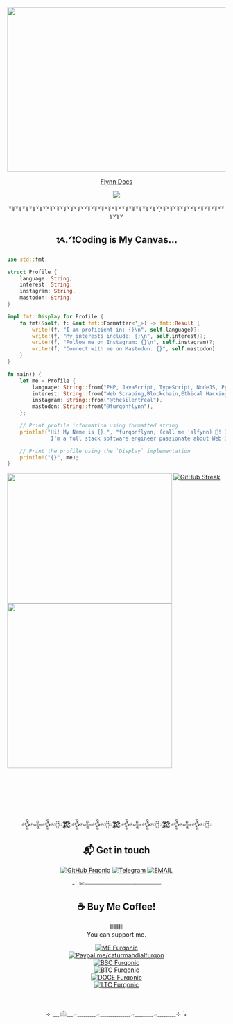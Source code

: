 <div align=center>       
<img src="https://i.pinimg.com/originals/16/06/f6/1606f694add7c4de0c0e32d657b8188f.gif" height="380" width="620">
  
[Flynn Docs](https://caturmahdialfurqon.github.io/)

<img src="https://readme-typing-svg.herokuapp.com?font=Pacifico&size=25&color=FFFFFF&center=true&lines=Hey+🙋🏻‍♂️%2C+I'm+Furqonflynn.;I'm+a+full+stack+software+engineer;.....passionate+about+Web+Development."
/>
    
꒷꒦꒷꒦꒷꒦꒷꒦꒷꒦꒷꒷꒦꒷꒦꒷꒦꒷꒦꒷꒦꒷꒷꒦꒷꒦꒷꒦꒷꒦꒷꒦꒷꒷꒦꒷꒦꒷꒦꒷꒦꒷꒦꒷ִֶָ꒷꒦꒷꒦꒷꒦꒷꒦꒷꒷꒦꒷꒦꒷꒦꒷꒦꒷꒷꒦꒷꒦꒷

## ᝰ.ᐟ❗️Coding is My Canvas...
<div align=left >
    
```rust
use std::fmt;

struct Profile {
    language: String,
    interest: String,
    instagram: String,
    mastodon: String,
}

impl fmt::Display for Profile {
    fn fmt(&self, f: &mut fmt::Formatter<'_>) -> fmt::Result {
        write!(f, "I am proficient in: {}\n", self.language)?;
        write!(f, "My interests include: {}\n", self.interest)?;
        write!(f, "Follow me on Instagram: {}\n", self.instagram)?;
        write!(f, "Connect with me on Mastodon: {}", self.mastodon)
    }
}

fn main() {
    let me = Profile {
        language: String::from("PHP, JavaScript, TypeScript, NodeJS, Python, GO, Ruby, Rust, C, C++, Perl, Bash, SQL, Lua."),
        interest: String::from("Web Scraping,Blockchain,Ethical Hacking,Hackintosh,and Bot Scripts."),
        instagram: String::from("@thesilentreal"),
        mastodon: String::from("@furqonflynn"),
    };

    // Print profile information using formatted string
    println!("Hi! My Name is {}.", "furqonflynn, (call me 'alfynn) 👋! I just want to share what I know.\n\
              I'm a full stack software engineer passionate about Web Development");

    // Print the profile using the `Display` implementation
    println!("{}", me);
}
```
 
[![GitHub Streak](https://github-readme-streak-stats.herokuapp.com?user=caturmahdialfurqon&theme=highcontrast)](https://git.io/streak-stats) <img align='left' src="https://github-readme-stats.vercel.app/api/top-langs/?username=caturmahdialfurqon&hide_progress=true&theme=highcontrast" height="300" width="380"> 
<img align='center' src="https://github-readme-stats.vercel.app/api?username=caturmahdialfurqon&theme=vision-friendly-dark&rank_icon=github" width="380">

<br>

<div align=center >
<br>
<br>
<br>
<br>

𒅒𒈔𒅒𒇫𒄆𒅒𒈔𒅒𒇫𒄆𒅒𒈔𒅒𒇫𒄆𒅒𒈔𒅒𒇫
    
##  📬 Get in touch

[![GitHub Frqonic](https://img.shields.io/github/followers/caturmahdialfurqon?label=follow%20github&style=flat-square)](https://github.com/caturmahdialfurqon)
[![Telegram](https://img.shields.io/badge/Telegram-DMme-orange)](https://t.me/edwinbagas7)
[![EMAIL](https://img.shields.io/badge/Email-caturmahdialfurqon-blue)](mailto:caturmahdi.alfurqon@icloud.com)
<br>

-ˋˏ✄┈┈┈┈┈┈┈┈┈┈┈┈┈┈┈┈┈┈┈┈┈ <br>
    
##  ☕ Buy Me Coffee!
𝄃𝄃𝄂𝄂𝄀𝄁𝄃𝄂𝄂𝄃 <br>
You can support me.

[![ME Furqonic](https://img.shields.io/badge/SUPPORT-ME-succsess.svg?style=flat)](Support)
<br>
[![Paypal.me/caturmahdialfurqon](https://ionicabizau.github.io/badges/paypal.svg)](https://paypal.me/caturmahdialfurqon)
<br>
[![BSC Furqonic](https://img.shields.io/badge/ETH-0x07Fe74030B01B1F9A9c2699929d7CAFDa66Ebf06-informational.svg?style=flat)](https://etherscan.io/address/0x07Fe74030B01B1F9A9c2699929d7CAFDa66Ebf06)
<br>
[![BTC Furqonic](https://img.shields.io/badge/BTC-bc1qf8d3fcl4zf08qy3ecz8jyw3cf8y8urd0s2g32s-informational.svg?style=flat)](https://pastebin.com/raw/Z57X2iwX)
<br>
[![DOGE Furqonic](https://img.shields.io/badge/SOL-73hvmQLGmfxXiJqvqiG2MwZReC9H3tFusZJGfffrBHpy-informational.svg?style=flat)](https://pastebin.com/raw/Z57X2iwX)
<br>
[![LTC Furqonic](https://img.shields.io/badge/MATIC-0x07Fe74030B01B1F9A9c2699929d7CAFDa66Ebf06-informational.svg?style=flat)](https://pastebin.com/raw/Z57X2iwX)

<br>

⊹ ࣪ ﹏𓊝﹏𓂁﹏﹏﹏𓂁﹏﹏﹏﹏﹏𓂁﹏﹏﹏𓂁﹏﹏﹏⊹ ࣪ ˖
